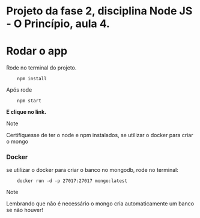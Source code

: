 # Projeto da fase 2, disciplina Node JS - O Princípio, aula 4.

# Rodar o app

Rode no terminal do projeto.

```
    npm install
```

Após rode

```
    npm start
```

**E clique no link.**

>[!NOTE]
> Certifiquesse de ter o node e npm instalados, se utilizar o docker para criar o  mongo

### Docker

se utilizar o docker para criar o banco no mongodb, rode no terminal:

```
    docker run -d -p 27017:27017 mongo:latest
```
 
>[!NOTE]
> Lembrando que não é necessário o mongo cria automaticamente um banco se não houver!
